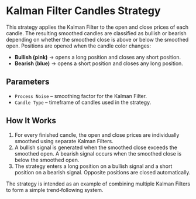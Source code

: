 # Kalman Filter Candles Strategy

This strategy applies the Kalman Filter to the open and close prices of each candle. The resulting smoothed candles are classified as bullish or bearish depending on whether the smoothed close is above or below the smoothed open. Positions are opened when the candle color changes:

- **Bullish (pink)** &rarr; opens a long position and closes any short position.
- **Bearish (blue)** &rarr; opens a short position and closes any long position.

## Parameters

- `Process Noise` &ndash; smoothing factor for the Kalman Filter.
- `Candle Type` &ndash; timeframe of candles used in the strategy.

## How It Works

1. For every finished candle, the open and close prices are individually smoothed using separate Kalman Filters.
2. A bullish signal is generated when the smoothed close exceeds the smoothed open. A bearish signal occurs when the smoothed close is below the smoothed open.
3. The strategy enters a long position on a bullish signal and a short position on a bearish signal. Opposite positions are closed automatically.

The strategy is intended as an example of combining multiple Kalman Filters to form a simple trend‑following system.
